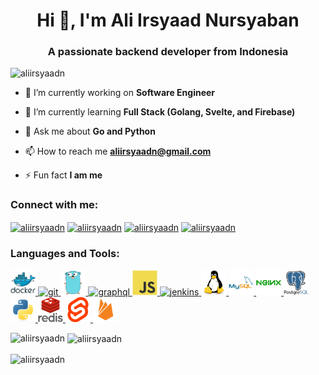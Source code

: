 <h1 align="center">Hi 👋, I'm Ali Irsyaad Nursyaban</h1>
<h3 align="center">A passionate backend developer from Indonesia</h3>

<p align="left"> <img src="https://komarev.com/ghpvc/?username=aliirsyaadn&label=Profile%20views&color=0e75b6&style=flat" alt="aliirsyaadn" /> </p>

- 🔭 I’m currently working on **Software Engineer**

- 🌱 I’m currently learning **Full Stack (Golang, Svelte, and Firebase)**

- 💬 Ask me about **Go and Python**

- 📫 How to reach me **aliirsyaadn@gmail.com**

- ⚡ Fun fact **I am me**

<h3 align="left">Connect with me:</h3>
<p align="left">
<a href="https://twitter.com/aliirsyaadn" target="blank"><img align="center" src="https://raw.githubusercontent.com/rahuldkjain/github-profile-readme-generator/master/src/images/icons/Social/twitter.svg" alt="aliirsyaadn" height="30" width="40" /></a>
<a href="https://linkedin.com/in/aliirsyaadn" target="blank"><img align="center" src="https://raw.githubusercontent.com/rahuldkjain/github-profile-readme-generator/master/src/images/icons/Social/linked-in-alt.svg" alt="aliirsyaadn" height="30" width="40" /></a>
<a href="https://instagram.com/aliirsyaadn" target="blank"><img align="center" src="https://raw.githubusercontent.com/rahuldkjain/github-profile-readme-generator/master/src/images/icons/Social/instagram.svg" alt="aliirsyaadn" height="30" width="40" /></a>
<a href="https://www.youtube.com/channel/UCHj_DqHonr8Myxw5Tw1yXUQ" target="blank"><img align="center" src="https://raw.githubusercontent.com/rahuldkjain/github-profile-readme-generator/master/src/images/icons/Social/youtube.svg" alt="aliirsyaadn" height="30" width="40" /></a>
</p>

<h3 align="left">Languages and Tools:</h3>

<p align="left"> 
<a href="https://www.docker.com/" target="_blank" rel="noreferrer"> <img src="https://raw.githubusercontent.com/devicons/devicon/master/icons/docker/docker-original-wordmark.svg" alt="docker" width="40" height="40"/> </a> <a href="https://git-scm.com/" target="_blank" rel="noreferrer"> <img src="https://www.vectorlogo.zone/logos/git-scm/git-scm-icon.svg" alt="git" width="40" height="40"/> </a> <a href="https://golang.org" target="_blank" rel="noreferrer"> <img src="https://raw.githubusercontent.com/devicons/devicon/master/icons/go/go-original.svg" alt="go" width="40" height="40"/> </a> <a href="https://graphql.org" target="_blank" rel="noreferrer"> <img src="https://www.vectorlogo.zone/logos/graphql/graphql-icon.svg" alt="graphql" width="40" height="40"/> </a> <a href="https://developer.mozilla.org/en-US/docs/Web/JavaScript" target="_blank" rel="noreferrer"> <img src="https://raw.githubusercontent.com/devicons/devicon/master/icons/javascript/javascript-original.svg" alt="javascript" width="40" height="40"/> </a> <a href="https://www.jenkins.io" target="_blank" rel="noreferrer"> <img src="https://www.vectorlogo.zone/logos/jenkins/jenkins-icon.svg" alt="jenkins" width="40" height="40"/> </a> <a href="https://www.linux.org/" target="_blank" rel="noreferrer"> <img src="https://raw.githubusercontent.com/devicons/devicon/master/icons/linux/linux-original.svg" alt="linux" width="40" height="40"/> </a> <a href="https://www.mysql.com/" target="_blank" rel="noreferrer"> <img src="https://raw.githubusercontent.com/devicons/devicon/master/icons/mysql/mysql-original-wordmark.svg" alt="mysql" width="40" height="40"/> </a> <a href="https://www.nginx.com" target="_blank" rel="noreferrer"> <img src="https://raw.githubusercontent.com/devicons/devicon/master/icons/nginx/nginx-original.svg" alt="nginx" width="40" height="40"/> </a> <a href="https://www.postgresql.org" target="_blank" rel="noreferrer"> <img src="https://raw.githubusercontent.com/devicons/devicon/master/icons/postgresql/postgresql-original-wordmark.svg" alt="postgresql" width="40" height="40"/> </a> <a href="https://www.python.org" target="_blank" rel="noreferrer"> <img src="https://raw.githubusercontent.com/devicons/devicon/master/icons/python/python-original.svg" alt="python" width="40" height="40"/> </a> <a href="https://redis.io" target="_blank" rel="noreferrer"> <img src="https://raw.githubusercontent.com/devicons/devicon/master/icons/redis/redis-original-wordmark.svg" alt="redis" width="40" height="40"/> </a><a href="https://svelte.dev" target="_blank" rel="noreferrer"> <img src="https://raw.githubusercontent.com/devicons/devicon/master/icons/svelte/svelte-original.svg" alt="svelte" width="40" height="40"/> </a><a href="https://firebase.google.com/" target="_blank" rel="noreferrer"> <img src="https://raw.githubusercontent.com/devicons/devicon/master/icons/firebase/firebase-plain.svg" alt="firebase" width="40" height="40"/> </a>


</p>

<p><img align="left" src="https://github-readme-stats.vercel.app/api/top-langs?username=aliirsyaadn&show_icons=true&locale=en&layout=compact&theme=tokyonight" alt="aliirsyaadn" /></p>

<p>&nbsp;<img align="center" src="https://github-readme-stats.vercel.app/api?username=aliirsyaadn&show_icons=true&locale=en&theme=tokyonight" alt="aliirsyaadn" /></p>

<p><img align="center" src="https://github-readme-streak-stats.herokuapp.com/?user=aliirsyaadn&&theme=tokyonight" alt="aliirsyaadn" /></p>
